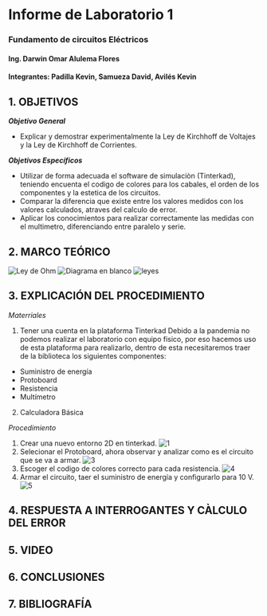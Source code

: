 # Informe de Laboratorio 1
### Fundamento de circuitos Eléctricos 
#### Ing. Darwin Omar Alulema Flores
#### Integrantes: Padilla Kevin, Samueza David, Avilés Kevin
 
 ## 1. OBJETIVOS
***Objetivo General***

- Explicar y demostrar experimentalmente la Ley de Kirchhoff de Voltajes y la Ley de
Kirchhoff de Corrientes.

 ***Objetivos Específicos***
- Utilizar de forma adecuada el software de simulaciòn (Tinterkad), teniendo encuenta el codigo de colores para los cabales, el orden de los componentes y la estetica de los circuitos.
- Comparar la diferencia que existe entre los valores medidos con los valores calculados, atraves del calculo de error.
- Aplicar los conocimientos para realizar correctamente las  medidas con el multimetro, diferenciando entre paralelo y serie.

## 2. MARCO TEÓRICO
![Ley de Ohm](https://user-images.githubusercontent.com/93794279/141377003-72a0d14b-321a-4e29-ae8c-9a9fa71518fe.png)
![Diagrama en blanco](https://user-images.githubusercontent.com/93794279/141377036-d6c7cd48-c0b8-41dd-a021-cf236a355833.png)
![leyes](https://user-images.githubusercontent.com/93794279/141381476-3df8411d-99f1-402a-9b93-6cc6aaa9d255.png)

## 3. EXPLICACIÓN DEL PROCEDIMIENTO
*Materriales*
1. Tener una cuenta en la plataforma Tinterkad
Debido a la pandemia no podemos realizar el laboratorio con equipo fisico, por eso hacemos uso de esta plataforma para realizarlo, dentro de esta necesitaremos traer de la biblioteca los siguientes componentes:
- Suministro de energía
- Protoboard
- Resistencia
- Multímetro
2. Calculadora Básica

*Procedimiento*
1. Crear una nuevo entorno 2D en tinterkad.
![1](https://user-images.githubusercontent.com/93794279/141382346-0c75dec9-d713-419f-a017-0bab941f88e0.PNG)
2. Selecionar el Protoboard, ahora observar y analizar como es el circuito que se va a armar.
![3](https://user-images.githubusercontent.com/93794279/141382688-402a85d8-c65b-4461-b8bf-49e969e9bdd4.PNG)
3. Escoger el codigo de colores correcto para cada resistencia.
![4](https://user-images.githubusercontent.com/93794279/141382819-57b13589-ea8c-41a7-a30b-7b025c5816f7.PNG)
4. Armar el circuito, taer el suministro de energía y configurarlo para 10 V.
![5](https://user-images.githubusercontent.com/93794279/141382948-9da3ced8-95a9-4eb6-89e8-461c11389d4b.PNG)




## 4. RESPUESTA A INTERROGANTES Y CÀLCULO DEL ERROR
## 5. VIDEO
## 6. CONCLUSIONES
## 7. BIBLIOGRAFÍA




